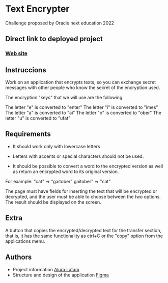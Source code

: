 
# Text Encrypter


Challenge proposed by Oracle next education 2022



## Direct link to deployed project
### [Web site](https://diegoratto.github.io/ChallengeONE-TextEncrypter.github.io/)
## Instruccions

Work on an application that encrypts texts, so you can exchange secret messages with other people who know the secret of the encryption used.

The encryption "keys" that we will use are the following:

The letter "e" is converted to "enter" The letter "i" is converted to "imes" The letter "a" is converted to "ai" The letter "o" is converted to "ober" The letter "u" is converted to "ufat"


## Requirements

- It should work only with lowercase letters

- Letters with accents or special characters should not be used.

- It should be possible to convert a word to the encrypted version as well as return an encrypted word to its original version.


For example: "cat" => "gaitober" gaitober" => "cat"

The page must have fields for inserting the text that will be encrypted or decrypted, and the user must be able to choose between the two options. The result should be displayed on the screen.

## Extra


A button that copies the encrypted/decrypted text for the transfer section, that is, it has the same functionality as ctrl+C or the "copy" option from the applications menu.


## Authors

- Project information [Alura Latam](https://www.aluracursos.com/challenges/oracle-one/sprint01-construye-un-encriptador-texto-con-javascript)
- Structure and design of the application [Figma](https://www.figma.com/file/trP3p5nEh7XUyB3n2bomjP/Alura-Challenge---Desaf%C3%ADo-1---L%C3%B3gica?node-id=0%3A1)


